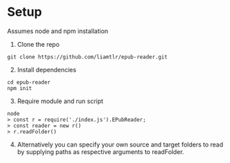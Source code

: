 # Setup

Assumes node and npm installation

1. Clone the repo

```
git clone https://github.com/liamtlr/epub-reader.git
```
2. Install dependencies

```
cd epub-reader
npm init
```
3. Require module and run script
```
node
> const r = require('./index.js').EPubReader;
> const reader = new r()
> r.readFolder()
```

4. Alternatively you can specify your own source and target folders to read by supplying paths as respective arguments to readFolder.
